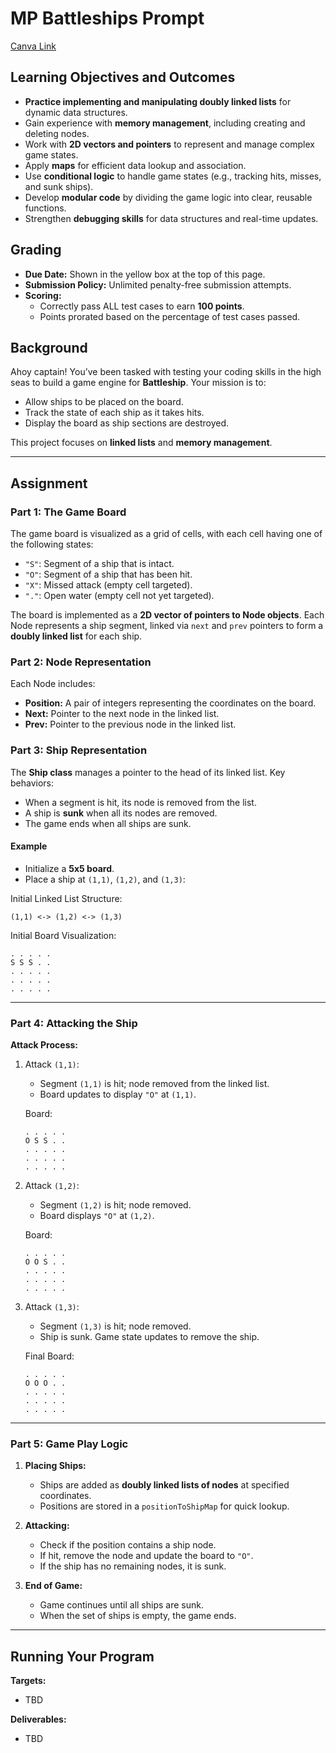 # MP Battleships Prompt

[Canva Link](https://www.canva.com/design/DAGViJsW9oI/dAmLU3B1iUO4Q_RAevGGzQ/edit?utm_content=DAGViJsW9oI&utm_campaign=designshare&utm_medium=link2&utm_source=sharebutton)

## Learning Objectives and Outcomes

- **Practice implementing and manipulating doubly linked lists** for dynamic data structures.
- Gain experience with **memory management**, including creating and deleting nodes.
- Work with **2D vectors and pointers** to represent and manage complex game states.
- Apply **maps** for efficient data lookup and association.
- Use **conditional logic** to handle game states (e.g., tracking hits, misses, and sunk ships).
- Develop **modular code** by dividing the game logic into clear, reusable functions.
- Strengthen **debugging skills** for data structures and real-time updates.

## Grading

- **Due Date:** Shown in the yellow box at the top of this page.
- **Submission Policy:** Unlimited penalty-free submission attempts.
- **Scoring:** 
  - Correctly pass ALL test cases to earn **100 points**.
  - Points prorated based on the percentage of test cases passed.

## Background

Ahoy captain! You’ve been tasked with testing your coding skills in the high seas to build a game engine for **Battleship**. Your mission is to:

- Allow ships to be placed on the board.
- Track the state of each ship as it takes hits.
- Display the board as ship sections are destroyed.

This project focuses on **linked lists** and **memory management**.

---

## Assignment

### Part 1: The Game Board

The game board is visualized as a grid of cells, with each cell having one of the following states:

- `"S"`: Segment of a ship that is intact.
- `"O"`: Segment of a ship that has been hit.
- `"X"`: Missed attack (empty cell targeted).
- `"."`: Open water (empty cell not yet targeted).

The board is implemented as a **2D vector of pointers to Node objects**. Each Node represents a ship segment, linked via `next` and `prev` pointers to form a **doubly linked list** for each ship.

### Part 2: Node Representation

Each Node includes:

- **Position:** A pair of integers representing the coordinates on the board.
- **Next:** Pointer to the next node in the linked list.
- **Prev:** Pointer to the previous node in the linked list.

### Part 3: Ship Representation

The **Ship class** manages a pointer to the head of its linked list. Key behaviors:

- When a segment is hit, its node is removed from the list.
- A ship is **sunk** when all its nodes are removed.
- The game ends when all ships are sunk.

#### Example

- Initialize a **5x5 board**.
- Place a ship at `(1,1)`, `(1,2)`, and `(1,3)`:

Initial Linked List Structure:
```
(1,1) <-> (1,2) <-> (1,3)
```

Initial Board Visualization:
```
. . . . .
S S S . .
. . . . .
. . . . .
. . . . .
```

---

### Part 4: Attacking the Ship

**Attack Process:**

1. Attack `(1,1)`:
   - Segment `(1,1)` is hit; node removed from the linked list.
   - Board updates to display `"O"` at `(1,1)`.

   Board:
   ```
   . . . . .
   O S S . .
   . . . . .
   . . . . .
   . . . . .
   ```

2. Attack `(1,2)`:
   - Segment `(1,2)` is hit; node removed.
   - Board displays `"O"` at `(1,2)`.

   Board:
   ```
   . . . . .
   O O S . .
   . . . . .
   . . . . .
   . . . . .
   ```

3. Attack `(1,3)`:
   - Segment `(1,3)` is hit; node removed.
   - Ship is sunk. Game state updates to remove the ship.

   Final Board:
   ```
   . . . . .
   O O O . .
   . . . . .
   . . . . .
   . . . . .
   ```

---

### Part 5: Game Play Logic

1. **Placing Ships:** 
   - Ships are added as **doubly linked lists of nodes** at specified coordinates.
   - Positions are stored in a `positionToShipMap` for quick lookup.

2. **Attacking:** 
   - Check if the position contains a ship node.
   - If hit, remove the node and update the board to `"O"`.
   - If the ship has no remaining nodes, it is sunk.

3. **End of Game:** 
   - Game continues until all ships are sunk.
   - When the set of ships is empty, the game ends.

---

## Running Your Program

**Targets:**

- TBD

**Deliverables:**

- TBD

